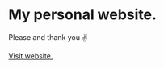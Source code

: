 # My personal website. 

Please and thank you ✌️ 

[Visit website.](https://lukeberetta.github.io)


